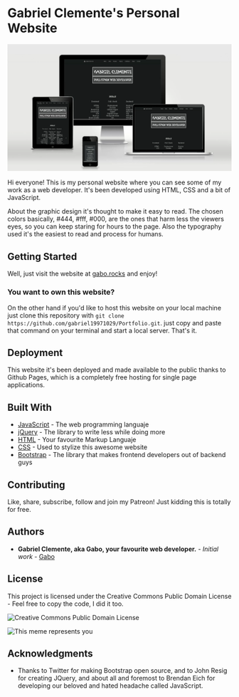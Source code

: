 # Gabriel Clemente's Personal Website


![Web Mockup](Mockup.png)


Hi everyone! This is my personal website where you can see some of my work as a web developer. It's been developed using HTML, CSS and a bit of JavaScript. 

About the graphic design it's thought to make it easy to read. The chosen colors basically, #444, #fff, #000, are the ones that harm less the viewers eyes, so you can keep staring for hours to the page. Also the typography used it's the easiest to read and process for humans. 

## Getting Started

Well, just visit the website at [gabo.rocks](https://gabo.rocks) and enjoy! 

### You want to own this website?

On the other hand if you'd like to host this website on your local machine just clone this repository with ```git clone https://github.com/gabriel19971029/Portfolio.git```. just copy and paste that command on your terminal and start a local server. That's it.

## Deployment

This website it's been deployed and made available to the public thanks to Github Pages, which is a completely free hosting for single page applications.

## Built With

* [JavaScript](https://www.javascript.com/) - The web programming languaje
* [jQuery](https://jquery.com/) - The library to write less while doing more
* [HTML](https://html.com/) - Your favourite Markup Languaje
* [CSS](https://www.css3.info/) - Used to stylize this awesome website
* [Bootstrap](https://getbootstrap.com/) - The library that makes frontend developers out of backend guys

## Contributing

  Like, share, subscribe, follow and join my Patreon! Just kidding this is totally for free. 

## Authors

* **Gabriel Clemente, aka Gabo, your favourite web developer.** - *Initial work* - [Gabo](https://github.com/gabriel19971029)

## License

This project is licensed under the Creative Commons Public Domain License - Feel free to copy the code, I did it too.

![Creative Commons Public Domain License](https://upload.wikimedia.org/wikipedia/commons/thumb/8/84/Public_Domain_Mark_button.svg/220px-Public_Domain_Mark_button.svg.png)

![This meme represents you](https://preview.redd.it/hwurhp7crzf81.png?auto=webp&s=3f230e79f360c9fbc9394e70ea72330391bf8f27)

## Acknowledgments

* Thanks to Twitter for making Bootstrap open source, and to John Resig for creating JQuery, and about all and foremost to Brendan Eich for developing our beloved and hated headache called JavaScript.
